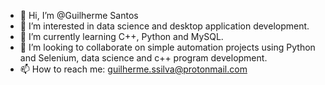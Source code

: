 - 👋 Hi, I’m @Guilherme Santos
- 👀 I’m interested in data science and desktop application development.
- 🌱 I’m currently learning C++, Python and MySQL.
- 💞️ I’m looking to collaborate on simple automation projects using Python and Selenium, data science and c++ program development.
- 📫 How to reach me: guilherme.ssilva@protonmail.com

<!---
GuilhermeSantos99/GuilhermeSantos99 is a ✨ special ✨ repository because its `README.md` (this file) appears on your GitHub profile.
You can click the Preview link to take a look at your changes.
--->

